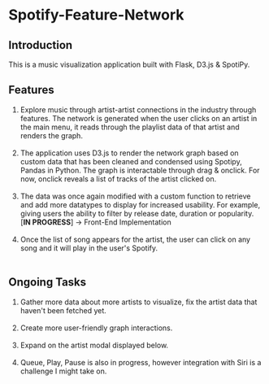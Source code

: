 # Spotify-Feature-Network


##  Introduction

This is a music visualization application built with Flask, D3.js & SpotiPy. 

##  Features

1. Explore music through artist-artist connections in the industry through features. The network is generated when the user clicks on an artist in the main menu, it reads through the playlist data of that artist and renders the graph.
   <br><br>
2. The application uses D3.js to render the network graph based on custom data that has been cleaned and condensed using Spotipy, Pandas in Python. The graph is interactable through drag & onclick. For now, onclick reveals a list of tracks of the artist clicked on.
   <br><br>
3. The data was once again modified with a custom function to retrieve and add more datatypes to display for increased usability. For example, giving users the ability to filter by release date, duration or popularity. [__IN PROGRESS__] -> Front-End Implementation 
   <br><br>
4. Once the list of song appears for the artist, the user can click on any song and it will play in the user's Spotify.
   <br><br>


##  Ongoing Tasks
1. Gather more data about more artists to visualize, fix the artist data that haven't been fetched yet.
   <br><br>
2. Create more user-friendly graph interactions.
   <br><br>
3. Expand on the artist modal displayed below.
   <br><br>
4. Queue, Play, Pause is also in progress, however integration with Siri is a challenge I might take on.
   <br><br>
